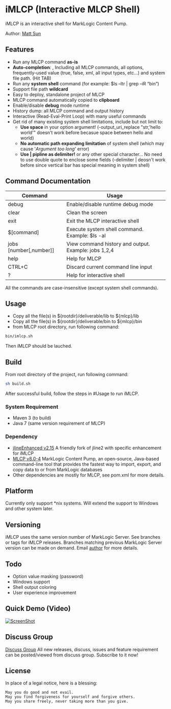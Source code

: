 # iMLCP (Interactive MLCP Shell)

iMLCP is an interactive shell for MarkLogic Content Pump.

Author: [Matt Sun](mailto:matt.sun@marklogic.com)


## Features

* Run any MLCP command **as-is**
* **Auto-completion**: , Including all MLCP commands, all options, frequently-used value (true, false, xml, all input types, etc…) and system file path. (Hit TAB)
* Run any **system shell** command (for example: $ls –ltr | grep –iR “bin”)
* Support file path **wildcard**
* Easy to deploy, standalone project of MLCP
* MLCP command automatically copied to **clipboard**
* Enable/disable **debug** mode runtime
* History dump: all MLCP command and output history
* Interactive (Read-Eval-Print Loop) with many useful commands
* Get rid of many existing system shell limitations, include but not limit to:
  * **Use space** in your option argument! (-output_uri_replace "str,'hello world'" doesn't work before becasue space between hello and world)
  * **No automatic path expanding limitation** of system shell (which may cause '*Argument too long*' error)
  * **Use | pipline as delimiter!** or any other special character... No need to use double quote to enclose some fields (-delimiter | deosn't work before since vertical bar has special meaning in system shell)


## Command Documentation

| Command                | Usage                                                  |
| -----------------------| ------------------------------------------------------ |
| debug                  | Enable/disable runtime debug mode                      |
| clear                  |Clean the screen                                        |
| exit                   | Exit the MLCP interactive shell                        |
| $[command]             | Execute system shell command. Example: $ls -al         |
| jobs [number[,number]] | View command history and output. Example: jobs 1,2,4   |
| help                   |Help for MLCP                                           |
| CTRL+C                 |Discard current command line input                      |
| ?                      |Help for interactive shell                              |

All the commands are case-insensitive (except system shell commands).


## Usage

* Copy all the file(s) in ${rootdir}/deliverable/lib to ${mlcp}/lib
* Copy all the file(s) in ${rootdir}/deliverable/bin to ${mlcp}/bin
* from MLCP root directory, run following command:
``` bash
bin/imlcp.sh
```
Then iMLCP should be lauched.

## Build

From root directory of the project, run following command:
``` bash
sh build.sh
```
After successful build, follow the steps in #Usage to run iMLCP.

### System Requirement
* Maven 3 (to build)
* Java 7 (same version requirement of MLCP)

### Dependency

* [jlineEnhanced v2.15](https://github.com/mattsunsjf/jline2-imlcp) A friendly fork of jline2 with specific enhancement for iMLCP 
* [MLCP v8.0-4](http://developer.marklogic.com/products/mlcp) MarkLogic Content Pump, an open-source, Java-based command-line tool that provides the fastest way to import, export, and copy data to or from MarkLogic databases
* Other dependencies are mostly for MLCP, see pom.xml for more details.

## Platform

Currently only support *nix systems. Will extend the support to Windows and other system later.

## Versioning

iMLCP uses the same version number of MarkLogic Server. See branches or tags for iMLCP releases. Branches matching previous MarkLogic Server version can be made on demand. Email [author](mailto:matt.sun@marklogic.com) for more details.

## Todo

- Option value masking (password)
- Windows support
- Shell output coloring
- User experience improvement

## Quick Demo (Video)

[![ScreenShot](http://tekloaded.com/wp-content/uploads/2015/02/youtube-vid.jpg)](http://youtu.be/CTxOJuo-Ju8)

## Discuss Group

[Discuss Group](https://groups.google.com/forum/#!forum/imlcp)
All new releases, discuss, issues and feature requirement can be posted/viewed from discuss group.
Subscribe to it now!

## License

In place of a legal notice, here is a blessing:

	May you do good and not evail.
    May you find forgiveness for yourself and forgive others.
    May you share freely, never taking more than you give.
